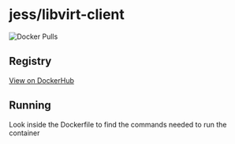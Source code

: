 # jess/libvirt-client

![Docker Pulls](https://img.shields.io/docker/pulls/jess/libvirt-client)



## Registry

[View on DockerHub](https://hub.docker.com/r/jess/libvirt-client)

## Running

Look inside the Dockerfile to find the commands needed to run the container
